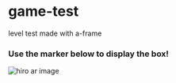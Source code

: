 # game-test
level test made with a-frame
### Use the marker below to display the box!
![hiro ar image](https://learncalligraphy.today/images/single-p-500.jpeg)

